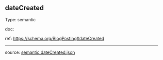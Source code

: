 ## dateCreated

Type: semantic

doc: 

ref: https://schema.org/BlogPosting#dateCreated




---

source: [semantic.dateCreated.json](../descriptor/semantic.dateCreated.json)